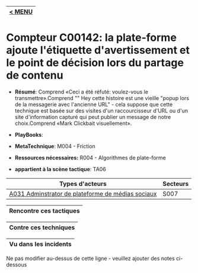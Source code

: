 |[< MENU](../README.md)|
|---|
# Compteur C00142: la plate-forme ajoute l'étiquette d'avertissement et le point de décision lors du partage de contenu

* **Résumé**: Comprend «Ceci a été réfuté: voulez-vous le transmettre».Comprend "" Hey cette histoire est une vieille "popup lors de la messagerie avec l'ancienne URL" - cela suppose que cette technique est basée sur des visites d'un raccourcisseur d'URL ou d'un site d'information capturé qui peut publier un message de notre choix.Comprend «Mark Clickbait visuellement».

* **PlayBooks**:

* **MetaTechnique**: M004 - Friction

* **Ressources nécessaires:** R004 - Algorithmes de plate-forme

* **appartient à la scène tactique**: TA06


|Types d'acteurs |Secteurs |
|----------- |------- |
|[A031 Adminstrator de plateforme de médias sociaux](../../generated_pages/actortypes/A031.md) |S007 |



|Rencontre ces tactiques |
|---------------------- |



|Contre ces techniques |
|------------------------- |



|Vu dans les incidents |
|----------------- |


Ne pas modifier au-dessus de cette ligne - veuillez ajouter des notes ci-dessous